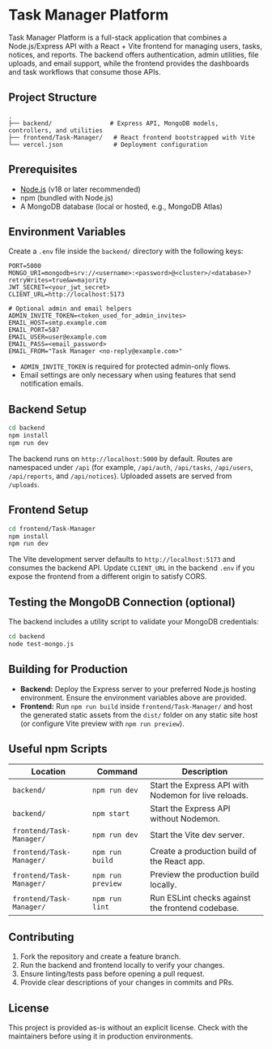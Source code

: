 # Task Manager Platform

Task Manager Platform is a full-stack application that combines a Node.js/Express API with a React + Vite frontend for managing users, tasks, notices, and reports. The backend offers authentication, admin utilities, file uploads, and email support, while the frontend provides the dashboards and task workflows that consume those APIs.

## Project Structure

```
.
├── backend/                # Express API, MongoDB models, controllers, and utilities
├── frontend/Task-Manager/   # React frontend bootstrapped with Vite
└── vercel.json              # Deployment configuration
```

## Prerequisites

- [Node.js](https://nodejs.org/) (v18 or later recommended)
- npm (bundled with Node.js)
- A MongoDB database (local or hosted, e.g., MongoDB Atlas)

## Environment Variables

Create a `.env` file inside the `backend/` directory with the following keys:

```
PORT=5000
MONGO_URI=mongodb+srv://<username>:<password>@<cluster>/<database>?retryWrites=true&w=majority
JWT_SECRET=<your_jwt_secret>
CLIENT_URL=http://localhost:5173

# Optional admin and email helpers
ADMIN_INVITE_TOKEN=<token_used_for_admin_invites>
EMAIL_HOST=smtp.example.com
EMAIL_PORT=587
EMAIL_USER=user@example.com
EMAIL_PASS=<email_password>
EMAIL_FROM="Task Manager <no-reply@example.com>"
```

- `ADMIN_INVITE_TOKEN` is required for protected admin-only flows.
- Email settings are only necessary when using features that send notification emails.

## Backend Setup

```bash
cd backend
npm install
npm run dev
```

The backend runs on `http://localhost:5000` by default. Routes are namespaced under `/api` (for example, `/api/auth`, `/api/tasks`, `/api/users`, `/api/reports`, and `/api/notices`). Uploaded assets are served from `/uploads`.

## Frontend Setup

```bash
cd frontend/Task-Manager
npm install
npm run dev
```

The Vite development server defaults to `http://localhost:5173` and consumes the backend API. Update `CLIENT_URL` in the backend `.env` if you expose the frontend from a different origin to satisfy CORS.

## Testing the MongoDB Connection (optional)

The backend includes a utility script to validate your MongoDB credentials:

```bash
cd backend
node test-mongo.js
```

## Building for Production

- **Backend:** Deploy the Express server to your preferred Node.js hosting environment. Ensure the environment variables above are provided.
- **Frontend:** Run `npm run build` inside `frontend/Task-Manager/` and host the generated static assets from the `dist/` folder on any static site host (or configure Vite preview with `npm run preview`).

## Useful npm Scripts

| Location | Command | Description |
| --- | --- | --- |
| `backend/` | `npm run dev` | Start the Express API with Nodemon for live reloads. |
| `backend/` | `npm start` | Start the Express API without Nodemon. |
| `frontend/Task-Manager/` | `npm run dev` | Start the Vite dev server. |
| `frontend/Task-Manager/` | `npm run build` | Create a production build of the React app. |
| `frontend/Task-Manager/` | `npm run preview` | Preview the production build locally. |
| `frontend/Task-Manager/` | `npm run lint` | Run ESLint checks against the frontend codebase. |

## Contributing

1. Fork the repository and create a feature branch.
2. Run the backend and frontend locally to verify your changes.
3. Ensure linting/tests pass before opening a pull request.
4. Provide clear descriptions of your changes in commits and PRs.

## License

This project is provided as-is without an explicit license. Check with the maintainers before using it in production environments.
